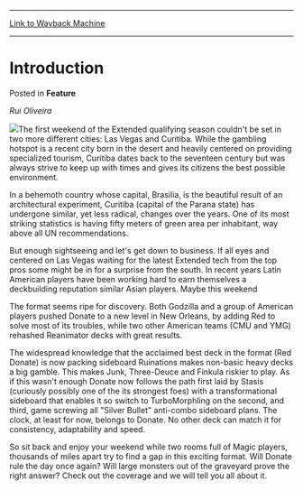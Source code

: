 
---
[Link to Wayback Machine](https://web.archive.org/web/20171030003705/https://magic.wizards.com/en/articles/archive/feature/introduction-2000-01-01)

[_metadata_:description]:- "Rui Oliveira The first weekend of the Extended qualifying season couldn't be set in two more different cities: Las Vegas and Curitiba. While the gambling hotspot is a recent city born in the desert and heavily centered on providing specialized tourism, Curitiba dates back to the seventeen century but was always strive to keep up with times and gives its citizens the best possible environment."
[_metadata_:generator]:- "Drupal 7 (http://drupal.org)"
[_metadata_:node]:- "959251"
[_metadata_:publish_date]:- "2000-01-01"
[_metadata_:source]:- "div-main-content"
[_metadata_:title]:- "Introduction"
[_metadata_:wayback_capture_timestamp]:- "2017-10-30 00:37:05"
[_metadata_:wayback_raw_url]:- "https://web.archive.org/web/20171030003705id_/https://magic.wizards.com/en/articles/archive/feature/introduction-2000-01-01"
[_metadata_:wayback_url]:- "https://magic.wizards.com/en/articles/archive/feature/introduction-2000-01-01"
---


Introduction
============



 Posted in **Feature**












*Rui Oliveira*


![](https://media.magic.wizards.com/image_legacy_migration/sideboard/images/gpcur01/a999.jpg)The first weekend of the Extended qualifying season couldn't be set in two more different cities: Las Vegas and Curitiba. While the gambling hotspot is a recent city born in the desert and heavily centered on providing specialized tourism, Curitiba dates back to the seventeen century but was always strive to keep up with times and gives its citizens the best possible environment.


In a behemoth country whose capital, Brasilia, is the beautiful result of an architectural experiment, Curitiba (capital of the Parana state) has undergone similar, yet less radical, changes over the years. One of its most striking statistics is having fifty meters of green area per inhabitant, way above all UN recommendations.


But enough sightseeing and let's get down to business. If all eyes and centered on Las Vegas waiting for the latest Extended tech from the top pros some might be in for a surprise from the south. In recent years Latin American players have been working hard to earn themselves a deckbuilding reputation similar Asian players. Maybe this weekend


The format seems ripe for discovery. Both Godzilla and a group of American players pushed Donate to a new level in New Orleans, by adding Red to solve most of its troubles, while two other American teams (CMU and YMG) rehashed Reanimator decks with great results.


The widespread knowledge that the acclaimed best deck in the format (Red Donate) is now packing sideboard Ruinations makes non-basic heavy decks a big gamble. This makes Junk, Three-Deuce and Finkula riskier to play. As if this wasn't enough Donate now follows the path first laid by Stasis (curiously possibly one of the its strongest foes) with a transformational sideboard that enables it so switch to TurboMorphling on the second, and third, game screwing all "Silver Bullet" anti-combo sideboard plans. The clock, at least for now, belongs to Donate. No other deck can match it for consistency, adaptability and speed.


So sit back and enjoy your weekend while two rooms full of Magic players, thousands of miles apart try to find a gap in this exciting format. Will Donate rule the day once again? Will large monsters out of the graveyard prove the right answer? Check out the coverage and we will tell you all about it.








